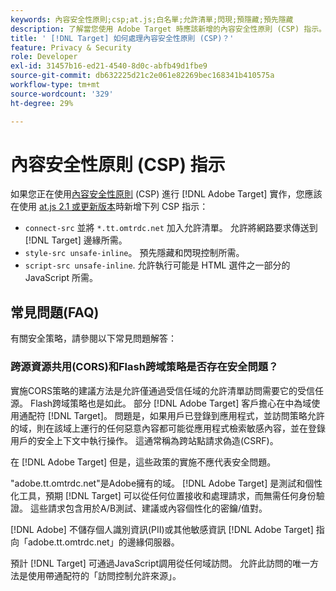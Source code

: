```yaml
---
keywords: 內容安全性原則;csp;at.js;白名單;允許清單;閃現;預隱藏;預先隱藏
description: 了解當您使用 Adobe Target 時應該新增的內容安全性原則 (CSP) 指示。
title: ' [!DNL Target] 如何處理內容安全性原則 (CSP)？'
feature: Privacy & Security
role: Developer
exl-id: 31457b16-ed21-4540-8d0c-abfb49d1fbe9
source-git-commit: db632225d21c2e061e82269bec168341b410575a
workflow-type: tm+mt
source-wordcount: '329'
ht-degree: 29%

---
```


# 內容安全性原則 (CSP) 指示

如果您正在使用[內容安全性原則](https://en.wikipedia.org/wiki/Content_Security_Policy) (CSP) 進行 [!DNL Adobe Target] 實作，您應該在使用 [at.js 2.1 或更新版本](/help/main/c-implementing-target/c-implementing-target-for-client-side-web/target-atjs-versions.md)時新增下列 CSP 指示：

* `connect-src` 並將 `*.tt.omtrdc.net` 加入允許清單。 允許將網路要求傳送到 [!DNL Target] 邊緣所需。
* `style-src unsafe-inline`。 預先隱藏和閃現控制所需。
* `script-src unsafe-inline`.  允許執行可能是 HTML 選件之一部分的 JavaScript 所需。

## 常見問題(FAQ)

有關安全策略，請參閱以下常見問題解答：

### 跨源資源共用(CORS)和Flash跨域策略是否存在安全問題？

實施CORS策略的建議方法是允許僅通過受信任域的允許清單訪問需要它的受信任源。 Flash跨域策略也是如此。 部分 [!DNL Adobe Target] 客戶擔心在中為域使用通配符 [!DNL Target]。 問題是，如果用戶已登錄到應用程式，並訪問策略允許的域，則在該域上運行的任何惡意內容都可能從應用程式檢索敏感內容，並在登錄用戶的安全上下文中執行操作。 這通常稱為跨站點請求偽造(CSRF)。

在 [!DNL Adobe Target] 但是，這些政策的實施不應代表安全問題。

&quot;adobe.tt.omtrdc.net&quot;是Adobe擁有的域。 [!DNL Adobe Target] 是測試和個性化工具，預期 [!DNL Target] 可以從任何位置接收和處理請求，而無需任何身份驗證。 這些請求包含用於A/B測試、建議或內容個性化的密鑰/值對。

[!DNL Adobe] 不儲存個人識別資訊(PII)或其他敏感資訊 [!DNL Adobe Target] 指向「adobe.tt.omtrdc.net」的邊緣伺服器。

預計 [!DNL Target] 可通過JavaScript調用從任何域訪問。 允許此訪問的唯一方法是使用帶通配符的「訪問控制允許來源」。
